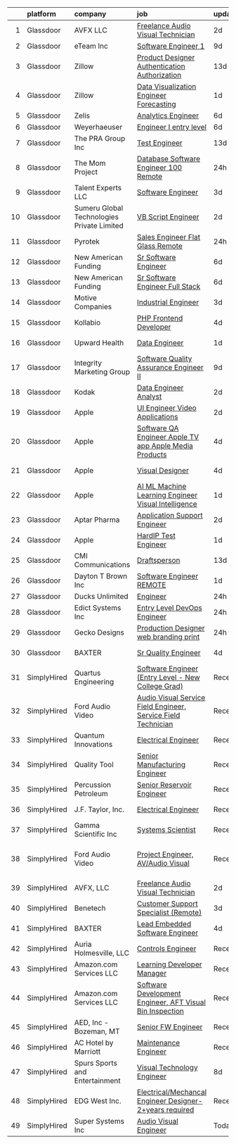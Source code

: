 

|    | platform    | company                                    | job                                                                                                                                                                                                                                                                                                                                                                                                                                                                                                                                                                                                                                                                                                                                                                                                                                                                                                                                                                                                                                                                                                                                                                                                                                                                                                                                                                                                             | update_time   | location                      |
|---:|:------------|:-------------------------------------------|:----------------------------------------------------------------------------------------------------------------------------------------------------------------------------------------------------------------------------------------------------------------------------------------------------------------------------------------------------------------------------------------------------------------------------------------------------------------------------------------------------------------------------------------------------------------------------------------------------------------------------------------------------------------------------------------------------------------------------------------------------------------------------------------------------------------------------------------------------------------------------------------------------------------------------------------------------------------------------------------------------------------------------------------------------------------------------------------------------------------------------------------------------------------------------------------------------------------------------------------------------------------------------------------------------------------------------------------------------------------------------------------------------------------|:--------------|:------------------------------|
|  1 | Glassdoor   | AVFX  LLC                                  | [Freelance Audio Visual Technician](https://www.glassdoor.com/partner/jobListing.htm?pos=106&ao=1110586&s=58&guid=000001826ccc778081834aae31873724&src=GD_JOB_AD&t=SR&vt=w&ea=1&cs=1_b38b149e&cb=1659682715993&jobListingId=1008047627222&cpc=FF950A86FEA5DF54&jrtk=3-0-1g9mcottdkclk801-1g9mcottti6hp800-0770ed9cdbe88fa7--6NYlbfkN0Cp_WSJKd_Pz82imZmURPbhd3kYBsiZi4lpMLOH6vOlLAKJpnSowWtvf8Cqn9y6Tqh0Kg0rro34ONXiHiz09DLKkpZa5-q_xeXwRyOpDiiJZoORcA-sJpljAm4ga_qtLXvvq86ziQPUg9gq_QXzgXJd53o6HV4xeKTiBdqX10szG3Y-HyXNCAmazcz8B33U0DWx_hwijQUQUcj2FY7JE2ZWcZ0bX4MJ-EGEXCQMERv9iRP-uvDAze1sr4vByslWp0K53kaqHSE4sTLRB44Inya684Fk5eqjDS0n8fChQxbmuTbWfY-k4wg2CyPUvKllot3O1YL8LK_fVgucUtcmud4pFO6zxQszOJycnBa4-REFlunbgF-SSby-38QJhctUOK3Vuc6AsOG1qFrmLaCqDI-hGqy6xOp4EOYveqs-ODTHeYoTJNLinjehQrLcMBaTCJ9BAXxzcpIrYOClTa9DK0yONWHMmZbs6qJq30f9JLB3R_CP2w9tqVcFId6E4iz9cfHiUuwXd9tFw74-bAUT1DQw)                                                                                                                                                                                                                                                                                                                                                                                                                                                                                                                    | 2d            | Remote                        |
|  2 | Glassdoor   | eTeam Inc                                  | [Software Engineer 1](https://www.glassdoor.com/partner/jobListing.htm?pos=125&ao=1110586&s=58&guid=000001826ccc778081834aae31873724&src=GD_JOB_AD&t=SR&vt=w&ea=1&cs=1_fb0cda83&cb=1659682715997&jobListingId=1008031237786&cpc=AC285F3A3ECA6BB0&jrtk=3-0-1g9mcottdkclk801-1g9mcottti6hp800-8df2596233d6beca--6NYlbfkN0BrebvuryEatuNHUHZCAQUz0OnV0ltSPb-mADEOcHGVot9rTrxxekT_0oFh76gfC5l4sulY_Ak1YUyXHSVnAwlLGL5Z9caKpFmweudm2aPq2pZo382RGC5v2xkZV4BoMFwUwgnFrZwdzA8-gBHEzDoVOfYme13_jLsa9zdripC3gyHftRIEqbAUTBFN0GfQbk4TKxewO7DOh9xqNqqcsj-Ewu1iyw6-vGTi3fvHgkoW-FmKjc6RCdYKK7_JhI8RxXnwdxminxAFbj-_Q_5QGQdBX3YQjRBC_piMkFy_hJ4rqSZKO6MJlJd_wAHnJZDAH53YGSRFDGOAy-4GghZZ08VQmTvjunTLQ5jz5HlwScH8jIhsNpyD3EQeSAxKBVEYB04haudNNUzFSPAyS8eRoko0EGRr3R5TgBgiUgAGeuJrpCvZzsNdFJUxBq722wCRr4SlTfdL_LzM6lw9W3ADwRhtdHdhTCzhiBQyguk9xN1vmgqp3w8cJBe91veL_CynXgc%3D)                                                                                                                                                                                                                                                                                                                                                                                                                                                                                                                                                    | 9d            | Remote                        |
|  3 | Glassdoor   | Zillow                                     | [Product Designer  Authentication   Authorization](https://www.glassdoor.com/partner/jobListing.htm?pos=127&ao=1110586&s=58&guid=000001826ccc778081834aae31873724&src=GD_JOB_AD&t=SR&vt=w&cs=1_a1b9afe8&cb=1659682715997&jobListingId=1008023664624&cpc=8795CF9063CD573D&jrtk=3-0-1g9mcottdkclk801-1g9mcottti6hp800-33c1d3af201724f3--6NYlbfkN0ANMurRYyPEXg08u6OamUd1Mvhk-zhFSGYIZgoJR86UvYL2v6MoUqae-sD5DnU21vodKaM9KoTV1c8LPLLOSfkmXA25b2gwpB9Bb0DAT1JGVhjGTQhdIkWIgwcDQdSB_w8VdaFvzjUqzuqErSoV0_Es1jqDKvJEbUkHjNwgtPI1MqEg8GZkVIMXiRDapUYhBd7SN3i-pJwju1KbXdznAvuBUZXPvQXxWTstyLuTWcISLhZx2Ch9LiYStq_8LwVd0oImMw2pvgptvFmyH8_LGKMeCjm4g3p0ZFaKAn43AptAsZWBmUgZH-UvNOw1SWM7d62wRBQIJx3CFCO_68pfndjnKmoxExfMp7YYKmB-4JMX_8H_8YFSZsL881lkGPGfvy8wLCAFqOleeyoOfb8iZqfpufIP1ph7m75Q72R3lGpdnhF99HwuOX8C0HeUIwLllmIKlyqPaIzuNU8EOnr_meCvdl2O7_vm4gPeoCBVXUoXx2Kb_S8klt6Tx5wWglbs0BkHT0tT1o6fkEs7DLGww5viaC7rsdMgM8hJhwkBunwNXj7q9v2DZ8nPah3lDICvhELXa0JkZRnJEHsxcLZrmm8PscT5GkqylvyZHrJgo6UAAYUMCtzwwCyurEo4n83YDhrKobkqn54MDkAsUzTwdGeieogih5xBblBlygJopzZdu9ZqSx8KROcKVlEKYY0PddlPQntiXE272d_IyDLzFWrT2-5GUflnI4OkkeyBqMmRsHsntuXUKOT2936NQm3sA4ViwDUpz6W1pqTAbsUbHAb1VrOzsJhAw473E2GR1fnIVI8_2buOvylNugvlEGUY2EPr_L4mNDWNljoiNMunNxhODtIfDaWMAH4lCwM46y4LSsDGDoLdXyLNtgGLA3m6ork%3D)                                                                                                                            | 13d           | Remote                        |
|  4 | Glassdoor   | Zillow                                     | [Data Visualization Engineer  Forecasting](https://www.glassdoor.com/partner/jobListing.htm?pos=105&ao=1110586&s=58&guid=000001826ccc778081834aae31873724&src=GD_JOB_AD&t=SR&vt=w&cs=1_0c6e240f&cb=1659682715993&jobListingId=1008050640486&cpc=217C45A42544DB93&jrtk=3-0-1g9mcottdkclk801-1g9mcottti6hp800-c394507ce7c7127e--6NYlbfkN0ANMurRYyPEXg08u6OamUd1Mvhk-zhFSGYIZgoJR86UvQ_x0FKK8TrZZD49G3rLjS88mGDcf8NVeQae6Cm1_C57pajGjYV7OMYwwPy58o1CFexdjNtSjMaKvXXUzOCz_KDlT-otBDSQOiyercnqblfl2HbZHaQouy-SZuVQ2Rd8sWvQfEgvZDwaCOzK17UF1qjPZWVOkBP-HHaBlArUMW1Pb6UVVc25iaUSo24lu0hEVcmyVYd4laBwLk5QrHE6h-VBYrdq1m9xvMOHARjhtu2cpY4JN3xJS573O7FP6d7sbLltjiA8B8ZK537Ip_q7uFOfOD0m4h3kxoux9Fy5o-ZEtm9wRO9Rrku3Hh8ZjJY9vyDdDjLCNW3H2ngu4Peyfh4jtkgoJrSkN5P-fooOBEPAoazqwORe0CMWRlaqwn9RvrrB3ty4L2UeKeOfYQ9ZBbh_b-ugx5nYkOc6pOC8Xi0q0L86SQYnSzzQ4ZkiBELyrOd3zYH7oa9-zYOOx9fU13WiyHx5UF5t8Yu_l633H2i7ZY8DSsdc0LaR6-gBILe5rjXTLWazypQqz8DZBB7laiPh_C3gnTGAVERnyeMziW6tvfe1m41FEHg58-8CdK5v3Z-jl826X0hShR8f4CQTnyYfjkqrjfGpCvIXSxyqgfAUiANIoxIt_LbTHVrW_JmTXeEDcuY0L8YzCPCEr_Elc8hcxVTEklPAiFDJLjLnpsFznuX2Oh4XamZWz6uSWN7M-Y1upHoTZHkDlA2T0YC1r94CgCsuF8DQgSwLNIF1GzW9p9JMy7oqGHzYoTjRRsCHzFcEJeWNySDi7ey1xuuLsHFygc3U2-N5cbbqVW0kDrBT8Gj_8kMt48HSjaEK8Y5uhQX2caoxtQ3B6O3Enne71Id3zyjM3bGYNOTLxQDtJmbqmydDO319sKA%3D)                                                                                                    | 1d            | Seattle, WA                   |
|  5 | Glassdoor   | Zelis                                      | [Analytics Engineer](https://www.glassdoor.com/partner/jobListing.htm?pos=104&ao=1110586&s=58&guid=000001826ccc778081834aae31873724&src=GD_JOB_AD&t=SR&vt=w&ea=1&cs=1_e2860a4e&cb=1659682715993&jobListingId=1008038358228&cpc=8507CEB59E1C6AFB&jrtk=3-0-1g9mcottdkclk801-1g9mcottti6hp800-8e0a5fe28868b4ee--6NYlbfkN0CMjQd6K-mJQmnXP0NIaacqgU_ZnGMdJ3ZujbgiYs9cqSu2zDF0ee8fmFhqxjq2iY3vnVzd-YujZ8c3exx1kslEDBRNTb87484hJS1V_k1L4Qsat2ED67IGfFJOpVdJGeDcYafe5Q58Vzi8qrp-tMsYumWUryjguX_K-2b96-AgndSYwmvRjSgFASIZgp2AH0SiOwfAUijy1Gw60XFlrTqTgEpdx61N-dVyYORXLhuH-xPFWwb6dZQvSMFRlkdBf4lNOy2b4o55-GxKmVxu7PF8I-AjcjRqW3ONxhdkYBdV6IRUp_Vhc8ICosmboMHjiO9UR0iZBvEMOx6RhDBTPcMbyyFKcyVfzrO8i_AkCCLjjCa8Lf9wX0V0CS_344zNEwmgNAT85qKumGrP0AUVfUYw8lkI5ECwISYzgpBgYqWQzDzpRFtQ0YroGRURw6LFmvPjcw2Q6jVBR4_47Y-7mR0_6RXbDLyVwZvdNiMs5I3ywM7hvS3jSNc9neAyInD-6oc%3D)                                                                                                                                                                                                                                                                                                                                                                                                                                                                                                                                                     | 6d            | Remote                        |
|  6 | Glassdoor   | Weyerhaeuser                               | [Engineer I  entry level](https://www.glassdoor.com/partner/jobListing.htm?pos=108&ao=1110586&s=58&guid=000001826ccc778081834aae31873724&src=GD_JOB_AD&t=SR&vt=w&cs=1_1a6a69ed&cb=1659682715993&jobListingId=1008038356340&cpc=F2E91DB1AE7076E1&jrtk=3-0-1g9mcottdkclk801-1g9mcottti6hp800-b1f824f4172622c5--6NYlbfkN0C_2mlMQ7nWIya_Xy3pEikCToxh9h5VqQh2F6147XJSPS9-xOWwpapyjYJ3rOE4-Iz4eeeEgjS-960BoCyBRORi4Nl_g6hQC-7JswXNjmSnh9YJ_FNbFbIqlDPw0llaNvii93Kvo41Xr6aJURzR2r0kXTdNIZZ0Q3gxGUT5gkzLNE6mrYwPdnrTyj3z3SN1vsbIONk4gse5182aBjg_zikfBkupXpey2MXRUL4PtswOQ-Fhpq8-jmC85R6UmAITtbda_Y0V7dSuX2vVgq4-3KQPOQsovVc51oaSv9UzSRDCQEeLOCQnWQ6ao0c0hr7tBxPC78SNExg5yrP3hmv2RC1hiJNVPMyMKtwiFrHm5xAHdLzDa9osJ9Huyh41sgnFtLw1vBNPEHUMNWoDWInhjKyVe0m8nltLn3-wIQpTLxliUK1AJuZpX1p4WuvL_godb_xjjbzpambkjJE_7CZYoBccEy8p5iMwb77slkmI-aBPGGrwhW0WVVI9p0t_Wz2lajw%3D)                                                                                                                                                                                                                                                                                                                                                                                                                                                                                                                                                     | 6d            | Dierks, AR                    |
|  7 | Glassdoor   | The PRA Group  Inc                         | [Test Engineer](https://www.glassdoor.com/partner/jobListing.htm?pos=115&ao=1110586&s=58&guid=000001826ccc778081834aae31873724&src=GD_JOB_AD&t=SR&vt=w&ea=1&cs=1_cebaddf3&cb=1659682715996&jobListingId=1008022859677&cpc=F583A5AE0DDDFE3A&jrtk=3-0-1g9mcottdkclk801-1g9mcottti6hp800-46ae3c8b6d1ae2e0--6NYlbfkN0BK9GXDcakwdiqmeo8o-2GvkYnmPkq7xevAHdeF_847qtWIb67PS4cSzH_J6LScbJMB0KBSTGCjUlIebAfcGxY535BFzSDysmEdF4T_j85WT_mmHgFxqtvA1M8HrHSo-fwBu6bDmahqEbfQrbhzmxNwSkDul5CeQNbzF2sfmIjSYzAEznIZURHuSeYUQ8wY0qX7emt1RO6PpuTDfUIBngc3xfNplNHXEVGEDhAP736UbIL5uTRNgQjf5W-blIyzDvmYjH9Ij4fVbluUUoBKCVRqaiCIdetyQoGaQ_HFn0w61r47H304_d_a3nk7bVDL1oOm8srp9M1_d79Lij6zdG2l5yFkqXBqdLhKjClxLiYAN37YbYDOmA1Nl-9z5n-VeMEzJ5RulsqH6X9n8bOT-lsi0J-ZiweSuTrgLC0_wOGIMcmE4H4XnUWHzTm_TyFbesBcFl9E7PiUTwviWhCoOo6fb3orhgGSrTq_kIyLxFYXGM_fFaYDZbhb)                                                                                                                                                                                                                                                                                                                                                                                                                                                                                                                                                                        | 13d           | Bohemia, NY                   |
|  8 | Glassdoor   | The Mom Project                            | [Database Software Engineer  100  Remote ](https://www.glassdoor.com/partner/jobListing.htm?pos=119&ao=1110586&s=58&guid=000001826ccc778081834aae31873724&src=GD_JOB_AD&t=SR&vt=w&cs=1_288fb24e&cb=1659682715996&jobListingId=1008054367181&cpc=C3517E2410EFB392&jrtk=3-0-1g9mcottdkclk801-1g9mcottti6hp800-70c07d495ebaf1f9--6NYlbfkN0BDp_epf89aHDQhKpPegNJQ_ldQpEFZQsM9OcONMGxWx6pU56EKHF58QjVdAUvn2gU5GWFgB9KEBSUO2-fmoi_v_ifrYXSFGJRIFzijX-xKrfzFydxIVe8OL-9U8DWgKd_u_WViLUUK1ox_PfaX6L5bX1rBPei0-iUpimMZB_C_qNLCXST0fvfhV1islAPTAYc3L8gzB8gJngFr8DMXa31NwL14S2X4583z46wfp1rfI4aMm1VwH-V0CXzHfBz1nbjngZeH8LxfxVhScyKRjn2QW-iNeOaoAw6x1f4RMG1ObNqXumz-Sgz4J61WXxibc5ZzWaBbJyYmjM2Ip3DNQ1Or9VKofep7g4K_XDjyqvnudD-6VOaprNa55Sn-4YN79e2z7bIMFYXCyspA3s6WELGUGPTeTewR0HcjDZH2W6y6StoSV2rJZPcVdPg0witWv0bi45v0j1oi1qUcIVk446eKZbPyCz7T3rRSlS9KErRUFWB6Zyu_MIE2S4ujn2EXCHaXGx2S4h01oSL-3Z3yBWs4MAjcN-a8ePZcq4_NburGqHoyX9OuC_O5auUhopo7jhI%3D)                                                                                                                                                                                                                                                                                                                                                                                                                                                                    | 24h           | Remote                        |
|  9 | Glassdoor   | Talent Experts LLC                         | [Software Engineer](https://www.glassdoor.com/partner/jobListing.htm?pos=102&ao=1110586&s=58&guid=000001826ccc778081834aae31873724&src=GD_JOB_AD&t=SR&vt=w&ea=1&cs=1_730d3d27&cb=1659682715992&jobListingId=1008044641968&cpc=E04A47B67C9CB5BA&jrtk=3-0-1g9mcottdkclk801-1g9mcottti6hp800-7922634de295a326--6NYlbfkN0APToHrk7ILONyRglvlT3LJMO76dZGJsKlG8WQjsY8Cq_fIoXfAQDEwcU5uqe8AyUzhwyPLaCFilzybX9ZjyLxKSg12tu5Z2hkv4OySm3cLWPDpAtJU7aPjFD1X2jwdru7QsP9XtF8VEMzVt3eTzMBXut7OQKwy1QH_YfadpVvs-Rfi65JlcWD_ExGCYURqN4OgdLHktWB-ixRNO89rHhCdayakD3qy-0p9kqZj4LdZ547UFfEON9UEZk7tc93P2hCCI8A6B3HtuymxXi1LW74YQL-UCYHxQgdcwg5neJDBKl0bqhbVS-U_66bEoUeqt-JoO9KHK3KHjUGv-V_LP1bO8LwEpIgdtsrot-2RpnCnV3ZCcf3TA5xyYrwCjSh70sE5jAAp4_08cL3QkqvU_A8ciZn1aybu9W3_CZOvQPQj4KDnSZStpz6Lph6uxQ2IJYCgmzpbLcHoASWqoMhw6sRcEz078PmQzPz2vuV3LcgiXAWWh0qQTorugM3s4LHF3BHvf_XNx610ukuKNvVxMyOL)                                                                                                                                                                                                                                                                                                                                                                                                                                                                                                                                    | 3d            | San Diego, CA                 |
| 10 | Glassdoor   | Sumeru Global Technologies Private Limited | [VB Script Engineer](https://www.glassdoor.com/partner/jobListing.htm?pos=129&ao=1110586&s=58&guid=000001826ccc778081834aae31873724&src=GD_JOB_AD&t=SR&vt=w&ea=1&cs=1_3753a9f5&cb=1659682715997&jobListingId=1008047298108&cpc=AC285F3A3ECA6BB0&jrtk=3-0-1g9mcottdkclk801-1g9mcottti6hp800-b610e89fa2d75ffd--6NYlbfkN0AmhdkPW55Z5-HNKVFLI99M9GrkOAJIP80F6tGsy2tnFhyJbPfEMNceW-zJpZGbw9rdBb7bUlrqdCV2f_QaV-2u3zAVjcdU2ZxzpMEPMw6w7eF6KXnNytDwLacWie7LZCMkAzT4pWyQkMxUbSbnOkcVva3lLi_9U2uCdUudReXqrqHTbB5AyLH1m9nnzcTOZ8S_EhfTfZrhVWGmelU6DXG6YL3FMN1k-hPMuapAUmjpwbL95zrdvYCgsYVPFQaqXKU9irfv5-3SmeQhEV8Vjlph7TXMVH--8Hr74H6hUxKcaWotrU7kbsyJzg3N-k1L8WCB2YSgGJylLr0Tfz3Ff8FT1-yoo_1EOmOtLESsfOi3FJw_Hfx_vTHUp94ELDm6L_FffbxtcS8TfEh9wsWQqLbaLjkIEW-cOOl4sReRTf6fBWozfG3VZ_suE2Pk7iMBeOSGRkD9rI1K_c3EUjJdPR3087YjZ6gEt72ul6aC59orzx0kNV6rFL7Lna-Nuf61Mf8%3D)                                                                                                                                                                                                                                                                                                                                                                                                                                                                                                                                                     | 2d            | Remote                        |
| 11 | Glassdoor   | Pyrotek                                    | [Sales Engineer  Flat Glass   Remote](https://www.glassdoor.com/partner/jobListing.htm?pos=101&ao=1110586&s=58&guid=000001826ccc778081834aae31873724&src=GD_JOB_AD&t=SR&vt=w&cs=1_c87d4f6e&cb=1659682715992&jobListingId=1008054603790&cpc=A4DD1A46C7FB4DCE&jrtk=3-0-1g9mcottdkclk801-1g9mcottti6hp800-7e9727e5ca292c27--6NYlbfkN0AHmJVpirQbdkdXrR3CIsgDndTdifTw2OCYox5pWedKQfs8KidKDaLHEm4CQ5n6TwqmJ_uNrBQGukDMwrIx_mL9n6hH19olkzM1A1ezqy3fxkqHYKGnxerExY0QqbCZFs63bs0f7ksL4HZglBSfTf27jG2JUHvG9OZbrNW-q3dY9t9_PRDE0MWIo8bdeolpZZsZm4HiWWgzfKX8CfAXp1nGEq3gPK5K9QO_P7LcLdcQ7mK1id4aSuc3mIOO0YRE-H9_4571JXYeyRcAQaw2D5jEsV4UBHrAheV2R2iy1daIPIzg7aq06hwRd9stZktP5zjrP8AsfnUq6ZwM8xzstIyQFuCPmlL91w-5mBGcpNI-6jpe6-zZ8f3JxOdUyjGDUPpFXcBQrR_j158oqs65sMJwE1Q0PS8ZbLeo3fuXeaMW73sUrWtubiFPb7WJraO61A8rtgX3fy8h6sz_gj1zwfsl5_DLCVsb8jUWGJbXQULLw-kmj6PaC5rSvIcgmModPhmcLs5Rg2dtlSvNZY_U396e4UPl4kJ_GWv8eeQKeD-Dgg%3D%3D)                                                                                                                                                                                                                                                                                                                                                                                                                                                                                           | 24h           | Carlisle, PA                  |
| 12 | Glassdoor   | New American Funding                       | [Sr  Software Engineer](https://www.glassdoor.com/partner/jobListing.htm?pos=118&ao=1110586&s=58&guid=000001826ccc778081834aae31873724&src=GD_JOB_AD&t=SR&vt=w&ea=1&cs=1_68a67ada&cb=1659682715996&jobListingId=1008037779547&cpc=1160948BCBA38B5B&jrtk=3-0-1g9mcottdkclk801-1g9mcottti6hp800-3994aa5ae1dbdfa7--6NYlbfkN0C2BFb7Ub2YUp4strrym9V3pWtjyRKtgHKt_kMzkewmGGJEved23y_kY-GSZp2akmO4E5RMlujZcgEA6O4OJuZQd4rkeH0HRvGnEfRldJ9Llg-Csy2Gn64uy8XI1hHKptABr0z5QefsQetSLgXxjHUM1RPPMp6DS2YSYeLxzxwM9WI3TJknkoMyoAFHplak1Fi94V4uZaSOjFoXziwxDyH7li1lmzHevhIrGoQQhM_VBGp7nMzjuRDZpw3bzNmIRrirUwcGMUtMXSUUThpLGeD-OXTzS71s76hogBlEZiMuuaKtEjAVVAYAK56Z_JNgpJQ6qu1VdL5zX3n05q12K0dPR56K4bYg7ReIAJZPe41OWebDzRsqBnHfXZA2ZVr-EdSSik6OMG1H8OKeJY8CfZvWp29ePoCen2tHM9lMm4XJUhvI_5dSRqOv-TfwfX7j56DJVoBPVtG6VhARFsnFX19sX_X91HZtW6KnxJpznJFYJKwdiOjoYqvugvxK9EiezcE%3D)                                                                                                                                                                                                                                                                                                                                                                                                                                                                                                                                                  | 6d            | Remote                        |
| 13 | Glassdoor   | New American Funding                       | [Sr  Software Engineer  Full Stack ](https://www.glassdoor.com/partner/jobListing.htm?pos=123&ao=1110586&s=58&guid=000001826ccc778081834aae31873724&src=GD_JOB_AD&t=SR&vt=w&ea=1&cs=1_e6b11395&cb=1659682715997&jobListingId=1008037745424&cpc=32EE424DE2B657EB&jrtk=3-0-1g9mcottdkclk801-1g9mcottti6hp800-5ed3e214da4d53d2--6NYlbfkN0C2BFb7Ub2YUp4strrym9V3pWtjyRKtgHKt_kMzkewmGGJEved23y_kY-GSZp2akmNegzxSaS19fOgD2DkCajUxAyIHNwlnqhh5KDCI0jLbCaR0vi9cIIruz-NasfFp32mN2TM6nS4eqzKEfG9a17uYsEkR0C3AujDbt6AjU0uK8We68tbRxLD5Qn7E0b3q5j9UN49SThxsNTLo-mCRjv9MY9SFa9g3rQ5l6ceYPvERjP8lMtCVAC3TUtUcBdN7qdRtf_Iq5SCflBK0QMHTfP5kQ7YX682ArMxtSH1ACulWUSq-i1nyvnqggFxEuFJpFZg8Y04rTaCC_uSMKczUrLNfYuGdVPSmEkz_n4yzG6SwxSROZFc5zkI1RxJwICRS7ZlqdIs7jbvPMT1g2fg8UUrzmtWmUrOdO36ETxbuymxv_cG4LMeeKVJazvvzEPF1pjjnyazYIYeFzXR1KXxjj8QaVbRih5hDtuQu8Khsv56EwJFZeCypVfcK7yZD15IBf86t0akCFkiyVQ%3D%3D)                                                                                                                                                                                                                                                                                                                                                                                                                                                                                                                       | 6d            | Remote                        |
| 14 | Glassdoor   | Motive Companies                           | [Industrial Engineer](https://www.glassdoor.com/partner/jobListing.htm?pos=116&ao=1110586&s=58&guid=000001826ccc778081834aae31873724&src=GD_JOB_AD&t=SR&vt=w&ea=1&cs=1_0689b762&cb=1659682715996&jobListingId=1008044350325&cpc=D69957E0862862E0&jrtk=3-0-1g9mcottdkclk801-1g9mcottti6hp800-d8dcc4e84c407c3a--6NYlbfkN0Arae83wIe_NvHUM_lH12ng2DVBXUGu43X8DQ0yIsAk_4QPE-Y-IBDXyZVo7MT05Fz7f2oUYLVYMW8XuxnadUp0KX6_AvnCVgmKeTWZ4ttyjRT2WkybjVO0_HtMW6dZdjvO0nEGzIU5c4SsE738gIkxz_amzA7UQaWZrxCQasmJM3JdohLVT1flb1pQ1l1HQ2aGfS7-e7iD12y1Dg6XALIOCHEVOjU_bPNXRMMP9fWHidLdEniKuWkqWV1pIA3hur2-zLWLUTB0XhOuaG2p3idq5-dbu_AB0aU6XKjMRsiaOsmDZVn__A4o4FCl88QUD6bz7zVZWU_qzBgeSUQ5_C1vzWgYrlb2pS9am5-W_60zVpDp0906EHvkkZ5IybDsj9rpOxIvXV-YSfBJfmtV3-ZBFiXMpHRCYR7YCczXjjoRyZZeY6JN9Dz0ITmvHTk02Bsvb7ggEbzcCY8k-nT192tf3utnLq-sdoWi881Djr9Rflk7BK0HDVkePsTjCL3eMHz6zxCWGbhYuaXsSKP-yrDqkJenbfEOfxwgfX957b_flJV3gPwzah4bUkZCzHgR8jNAmnsptyJJL8WcWtESa6Gz3uSXOguPrDLz0L_GHW61Va7dxY-KAeHgpMeY3pKTIaJ5y6j6T82Gextc5tcAuWc4I6w2alEw5QTxRDLaBNWxM-gc-UGeZMa3g6WZDVGZkDDw2yQtsEtYg_Echxuib_2Zx4Fy1vXuRGPXyCTsatVyfkl6gKoV_RW2ttvFVZNZADWmUAA4Dv8-RJI9vBTF48lA7Mog_zfpAryj7l9IZItnTQ%3D%3D)                                                                                                                                                                                                                                      | 3d            | Canoga Park, CA               |
| 15 | Glassdoor   | Kollabio                                   | [PHP Frontend Developer](https://www.glassdoor.com/partner/jobListing.htm?pos=122&ao=1110586&s=58&guid=000001826ccc778081834aae31873724&src=GD_JOB_AD&t=SR&vt=w&ea=1&cs=1_a007ed18&cb=1659682715997&jobListingId=1008041038018&cpc=FA84DF7EA1EC2398&jrtk=3-0-1g9mcottdkclk801-1g9mcottti6hp800-a781f0f3988a7eb6--6NYlbfkN0BK7QqpgF8Lwvm69yN6y042TqXJrV3gHaTYz7YJ2xmPiwJaRvnJL2p9woJImlFGjMplkzEuqGYU_lgezkcTMIwwWJJgvh0rLK3a1dAUMn4Ym3nLJIOYEmiu9Cx2q2yVfljoJkR4bpl82TzdcvfbQQ_q2uDbhOqeiIFAyE3H-98gDMgVKbW7Ql1PSugjhsCiW3oRqd_DT9VTXnoKdfcuM96elKcklms1lme1724yeNOBkjrJQeOP-sMYEFry3UkBXLoLAjrE1A0Nrh9xG7BSF37SW858ou34E4E_5iz6rjOVR12fA0XUXLIxRJKUT8eWx-B7hZeRxWCv6voaqKXhuwnYQFKkSDmLAdasAIeLw8p8Gi0zQ_YbVhY4gTAqaoGDnveWbdNR44LbRvYKTkZEGvXCYpLJpodiXBcwYvYFdkaOqAgq4E2v0cqbf2OlAb7EKCnPgJc4-vkYrdSHcfAAi-E6)                                                                                                                                                                                                                                                                                                                                                                                                                                                                                                                                                                                               | 4d            | Remote                        |
| 16 | Glassdoor   | Upward Health                              | [Data Engineer](https://www.glassdoor.com/partner/jobListing.htm?pos=110&ao=1110586&s=58&guid=000001826ccc778081834aae31873724&src=GD_JOB_AD&t=SR&vt=w&ea=1&cs=1_cf2aa45a&cb=1659682715995&jobListingId=1008050594360&cpc=235F38378B0CF412&jrtk=3-0-1g9mcottdkclk801-1g9mcottti6hp800-9008622103ceb4a6--6NYlbfkN0D1sgB2vkk73HcG31iWI33pV6kw_5ZaxNkpPvB9FmXAfE4GxWj1DqZ0Ybq0eLPzk2YMwESvlDiKB2v8-8IQoa6UivsLih00u8y9COP4u95PlNlD0qSOw_enyvRFXOLfhgnvIy4KUwxX4Dih0kh3kPXgilkc_HOoVQ-GK7LqI49w8l5WsAU6L3A2dHqBwxNMVNZPUIVK-Bqi82S9x3gieP7gNe5DRgH7_6nPQseuIBOXe0kWGTBLOBYg56Vzck9TOZwJC_XD27nrbskbrtwj9Rnp32G796BGl7lbZduzE5NIy_gO-7JQDBjlU0u34Ve4HgVZJkRAi0hPq2wgdyjKGkMW_CTeeWBsGnsRIhGEO215EMFzJaZAq5kZLVl-qNLDzE1slC-tBX94aOXIN1QgizL5ylTZ-s9VqwjotKpHRXtdgGL0rHrpPFkFz0hkfHDcB4Xql2SrAqMUUT4dOQj8NvPk7KpkA0lDe8RpV37Zg6FhqranMmNOFTDBxlSXpCugbolz06kHuQT3Jw%3D%3D)                                                                                                                                                                                                                                                                                                                                                                                                                                                                                                                                            | 1d            | Hauppauge, NY                 |
| 17 | Glassdoor   | Integrity Marketing Group                  | [Software Quality Assurance Engineer II](https://www.glassdoor.com/partner/jobListing.htm?pos=117&ao=1110586&s=58&guid=000001826ccc778081834aae31873724&src=GD_JOB_AD&t=SR&vt=w&ea=1&cs=1_9e003b7d&cb=1659682715996&jobListingId=1008029746331&cpc=DE56C24FF6DEC286&jrtk=3-0-1g9mcottdkclk801-1g9mcottti6hp800-7d0c4f96de2ec704--6NYlbfkN0AE4gbs21kxgFQhdrCiejPYbOT0pMJ9bQcPy_VnXi7Xc2J8SbNzzOCAGeUeZCTzfPGYAnQ1juYTVhOOBV297zsmQW3yyIJXxx1gZFtRPTc8BMSDpVGCYQT5CyjdW7WJ2lgJUgkXWY0BS2ulwc_cah0DLf4pMJsC8qFn9GGHI5k9-kLdrdOthvqAQJLP_1Omtlueml1thvNO513ax-aVKKolzEWa3pHKFg6yNplHKx0Z8C4D_3guciifxTSmsjIxEIE1-f7LsHhEK7S7oiamQUSeYiNsz4hB9OX5GK0GP6NqIbSg4nv3Ppnlm8QlUmEGRJGdDnxZhPZt2audo-M4buVns4gujkLzTU166BsQH9SOfbOuK5OQgjm4193DSTrQoDznIeasElfWi2vyGJQaX4NWIQI9ZqzuaHx6XJwteSuibwzxaC1XWoXO6S6X6Y8u0vXbouNvq0lqqjZsnf99nbBrngER_CCknLYV4ZY3h1f6Uw%3D%3D)                                                                                                                                                                                                                                                                                                                                                                                                                                                                                                                                                   | 9d            | Clearwater, FL                |
| 18 | Glassdoor   | Kodak                                      | [Data Engineer Analyst](https://www.glassdoor.com/partner/jobListing.htm?pos=113&ao=1110586&s=58&guid=000001826ccc778081834aae31873724&src=GD_JOB_AD&t=SR&vt=w&ea=1&cs=1_82b77141&cb=1659682715995&jobListingId=1008047745659&cpc=0A88B0016E52E137&jrtk=3-0-1g9mcottdkclk801-1g9mcottti6hp800-9de098bcda16a657--6NYlbfkN0DrsfItqWdYPH9HPeJRPsV85vfInk56DfzcaYqHqFIL2yBJAWlDWcxnUNgpe8tAx5S6ZLa4ixoX-FgV1oe-Nhrtu9WQUTiGaD-5G6I4sTWbg12xJDNykZSPimbjtD_3WTHBEB_CZ48eOP5N_8HAgf9oNSIgIZW3Si_qw9WH78_gFQmU2lsMc_c7gnWjoFOT1flkmDtUhkgSg68wqUaLt5sKItbZm-7rKPwNCYU5dQbOJPO4ESJtd0qNPpvSoVjF00FRuehvezrVnNmibA8WUsGuzvP3wOrPofvoHm0_NGKDHKasscNoMGqK5h-mRU9VN6p6cSvW2_7-Rb7Q4vd89zNQTDCpp_vr2spWVKOKPhCCaTiEj0nM8FfKlrUOsadZnLHTNhGcyeF7YMesGZMrRQCSU1PWIaVTHaQ1rRNVo5H73L1nvVOP1SZFyPP9S-f9MV1p6XV2m3M1_6uXENsuFpa92kbt81qGowQCKktAvm2hSZjSmFILTDJXbRB4yjnfQeeOY5j2mHH-ig%3D%3D)                                                                                                                                                                                                                                                                                                                                                                                                                                                                                                                                    | 2d            | Rochester, NY                 |
| 19 | Glassdoor   | Apple                                      | [UI Engineer  Video Applications](https://www.glassdoor.com/partner/jobListing.htm?pos=130&ao=1110586&s=58&guid=000001826ccc778081834aae31873724&src=GD_JOB_AD&t=SR&vt=w&cs=1_3e1b9b4b&cb=1659682715997&jobListingId=1008049134569&cpc=AC285F3A3ECA6BB0&jrtk=3-0-1g9mcottdkclk801-1g9mcottti6hp800-9e4cec9d307c5719--6NYlbfkN0BvKrLyj5gPmtZO9T8euul8TCxuuKNOtzRJOomxnwSEodTz2Bc-sPZlt2Zgji_QUXGCs1nJgiqYxksdYg5lZcWpKzjcx4fUx9GWgkhypEqii-4qd4EklIwCZltLOziICUgrO9M36OLF9rLsMe7hoDDO2Ox3jSAVB-D9eiMtuRu8XQDPcJ3B2YV_6q4usrT3IoKJ-_5dnvEv5ClGge7jgzfc7tAVIeoup5JTa-PzIB_obvKok-7Bn_j1pyVTBeFKhuTXXbTgsAPskWfIGfbkS3fiKbGVLtp3piJOISxrZ8prVosDhv5n78SRMtlu40fAfhKgiB5ZxyQSr49g84DfTY_Z1d2dvPQ-WhyliooRE-Cp0Hv1JTmDrWayKfSNWrmVkvY8EB1obZ_y_MwFqfnMli7nYwetod9nS1h99uoaee3EN7drDEY2LEyTsR6q4iL9kRnXpsFFhR7V4KnAe7aQ20tq9oaHBqPwlSEX8wNhl2qrmoTB0GxHE5rKkexvkUmf3RvrWNn71t-gGXl5sxcMZ6DkezWm89lWm8jzazys20MxqLAoSEm2VmCXupBrQ0ZgRv4mXodUzKw7aVaH-vvfsHEyi6818RaFEAMsy7I2aGUQQl-zS8z1WBdoKZtDEstxVFgsDc5fhD6wHi1cRnsgvLBenhFFmhhJafquyLIkaqkcJKHlSoUbRlTWz_8cWhS1w67mBd_D67zYFD_pyDx_IaLRxhzd5CCyl0f6hBAmmjP52s9k9QUjQP4RrITfiUXzz3ZYu-Bv08jvb8tqXB6Op-NgyELi_wNyLdxYieexT0JkjZQ4Kv04uo-A_DRH-SOD0V7lQGjX-5oqh2HuohbYGcr02R648y27e7vtNEQvZ1QeEvx1V6sjihZVDsKzjgFMOS4maLT5eN6nW44NvfpPzHE8a_gnV2Nph_WFp4r7lvx2qVaB_9U1LrSFCD1WGxfDz_9ZNZSJKAaK-JaEUD_D90cN)                                                           | 2d            | Cupertino, CA                 |
| 20 | Glassdoor   | Apple                                      | [Software QA Engineer   Apple TV app  Apple Media Products](https://www.glassdoor.com/partner/jobListing.htm?pos=121&ao=1110586&s=58&guid=000001826ccc778081834aae31873724&src=GD_JOB_AD&t=SR&vt=w&cs=1_c6d44da1&cb=1659682715996&jobListingId=1008040016835&cpc=32EE424DE2B657EB&jrtk=3-0-1g9mcottdkclk801-1g9mcottti6hp800-f63ad55be221a7df--6NYlbfkN0BvKrLyj5gPmtZO9T8euul8TCxuuKNOtzRJOomxnwSEodTz2Bc-sPZlC5mDe-NOaJh39v5wXbknaPDKQujb89mPrRiWEJiSfLNR-NyGiCfkMGqsxWx2t4ECY-VWT40_Rjc5BqlDXZhDMZxz3zJwfFqt2_zlJc-51KSIqFLAqEfeHRFdxEEwh7yoSOH0egOBOI1S0tOShoQz-U71BC5-Pg-hbIZQuJHzTY3o7imEXkP_9E9xR-Z8w6VyUGRXTgipTor-5Jh48XOIDwb_Tb1fcFHSMfq7Vw2dVC6gNAcSreQPcQWdyxfEgtiF_89kaukc2q5hHdiHP_xW4_yc9W-Okylbu-DvlI0vwN4wfasAYXKJqeZn1RPzm_eLc1b3VSIOMTmnZo501lx07FyWUm30UspvW99odd7zvtSLS8dec4PKBXz1F0hXE2ceCuG6q7-pp2ohWEMyMaft_Nkyaj0WgARiLZSa_2Rqw2ASILOeBAj2no3PTWCovJMgMjkovb97fUuKlS-93Ip47BizFibG22Z2R4LID1oeaYC2Myg1we9Tdx3MMbu3UwHmLaR-33TF7eaLN_oBsYQf82uDISIvVFJXct1JiNK1MffQhc21cFpDz9RWsjwwz7XV1qAJtHF-nyAvrmL26y1yIixquwu4PL2J8lJx82h2r45EGQuDEYWbLm1WrKIAmw7NvtVUIwxGAQOuhL36JBUaRFq7zgeaGEMQLp2RbLxS4xHCBJ7cknbJdzJBlqwjq6aN1Bcbwo32qOVzDi6-jpQgI3Pp6GfOSWQWw4fhHjpt0ptUaD2JM52eVf-MS8n6OwC7yEWdFCxJ8fCWwI_CJWa8ksHrNLy2fu4CIfmdjTvVE7q-hOLRMUZd-Musq73Gutnh4obs_BySJd8CJ_kPb9dhOCgo3raEMkSuA3cAx1q5K5RJcy2hRrVH3Mit9j3gI3NqrsAaFLT-LHMUPQK6TCGB4k5V7RZ1hwlbwouLR-Z5633Fk0GbnrZqTAMk_3nFAFfh) | 4d            | San Diego, CA                 |
| 21 | Glassdoor   | Apple                                      | [Visual Designer](https://www.glassdoor.com/partner/jobListing.htm?pos=114&ao=1110586&s=58&guid=000001826ccc778081834aae31873724&src=GD_JOB_AD&t=SR&vt=w&cs=1_6b473424&cb=1659682715995&jobListingId=1008040016804&cpc=2CAED5C921A5F994&jrtk=3-0-1g9mcottdkclk801-1g9mcottti6hp800-bb532ea873042e45--6NYlbfkN0BvKrLyj5gPmtZO9T8euul8TCxuuKNOtzRJOomxnwSEodTz2Bc-sPZlt2Zgji_QUXGPHfZ3D9-fZ1OKuJNaPs_uQ5w_KzDforvZV3gkKp6iioQbQY3K4gzEU7wZo-48-p8ViP2Rx7a6R4FlSaYs04xMiGz3yoEqYKFTZhAQFWyhUeydJTI9A-WI0ihqjNuDWDFfcHHIGdlh0ufbO100CLAbfnHIpLXqbUvntrCCEuHb1OkCh7POwRpk2b31Edi7FU10vB2Gz3aaQqB98ksdNseld9J5wg3n1VMUZ41F_yrRI_NeCGK8F7Mw4kkjXwakjt9vyzsCkXCI2R6kJqsU_jxQBTF5UDHfZMLDnhnfFsEoZol1o4mKmhp86CdzYsIUnYyZslKFsd7Uw8hQe1r6kcP8OmesU55KT_IhlZhfCQMhD2hUzASTh5DkhDVZIScqp5PY7BQG8ToXqmj9_K_cLHTY33FDqvLKraAYlffTn9CnSPv7A1P5VJ17kKW7oEG7ZKCAuQwcomQOVJITnlPd2gYBxFKh6l8r37Pm9zG-XcBt1rrAZH2uWqLWVPls-V24eS79dRu7ursGfhUPDXLuWQXslK1xkDBQAauPAiaReSGK8O3XssvHe73cg23qjEfRbBhYBqWYSGOvMuctHzZVxBQp7eejc2CKSyupf6aLbeCWe_eqJiKNLkK7vnVBufqpYzoY9voBKAmGhyFwVxtwmI41ywurvVJ1uY8rQErXf9h2ZSLelw4VAwu_--FyMMoaCjuRaVtOW9tN1twHqSq-8itUJNL-oLScqtutb4XlOhUGtC9xrotHyMuhCddAthvJNWswW8Ai-nWjL4TvVCLqQYYfhnmo_U6Ah_msufunJG1Q-CoZ0fCeaLZ1cNd2DCtkAWAHr3c8qTBHXq4Rt8FVkWJCPt4q53w5JjI0Q-DKNPw7giMw_jKV6ZVQdvKMmv5gPfA%3D)                                                                                             | 4d            | Cupertino, CA                 |
| 22 | Glassdoor   | Apple                                      | [AI ML   Machine Learning Engineer  Visual Intelligence](https://www.glassdoor.com/partner/jobListing.htm?pos=112&ao=1110586&s=58&guid=000001826ccc778081834aae31873724&src=GD_JOB_AD&t=SR&vt=w&cs=1_0f636c9d&cb=1659682715994&jobListingId=1008051420366&cpc=F41FEAB56D215062&jrtk=3-0-1g9mcottdkclk801-1g9mcottti6hp800-5a0ed2859a80a99a--6NYlbfkN0BvKrLyj5gPmtZO9T8euul8TCxuuKNOtzRJOomxnwSEodTz2Bc-sPZlt2Zgji_QUXFCHiFzCn9WCpmeK0HLTcGuMKRPzOkVqhcxXAnOJ-9CGg-U520fjTduMJlH5nfSwxRpgl7RHJYZiKcJZ5DVaJyLEJtLR1MFas1TLBc9-unkkMQN1eCT6JfJk-mAVJkM57XxDFpZDRrBQk06MgeygmIrVfILnLZFatOX_hCXI8MFB4iwpKKmzH2HjwmHpbG9C0FuByk5G-q1GHCxYlD1qa7NyCkTjnOvzytO-iPkk2QyXqEKx4GdE7-_dFEWcyxWmFG0llIK7D8N4S0gad60w47CF8hXIPBpU5k4ebfjkrCJu94mDKckPIKoNZ5vKg3-KG2PYAZwmtLR_oDX9YrSw4HvkdLOiTcxIiV2lGcSRrMwkomA13daFvnFFIN-SqMbKVX7g4fQWg2s8dhmcgGRv_WbEjTzKRgDFCwY-yw4BomWaLI4F1AKAmXK5_IJ1JrDFIbLyVyTpOXoGofFGy7kKG7yEUdfaVp2csytSs5VlraOY1suGMtD5olsjnzwuW2jOOtN8YuvQkKVuSli4FcU72Iz1LvwWoYOIee1TO2zkwR0-2SwsMSgN8evJBya3Ww0nuSepKhqVwalKNF77aUoXj4OeW1rgZypOz_s_WNH2lwqNA1wtUsMarDNRfNqZ6W80yH6Zfiqtb7RMqaTVkrchUlYPbUlwlUEK_fRvKRfOkK-1J3goLITVEFghF7MyVNNAmpvNm4miODlujxi13zOS1NvoyVAy6gFMbgK927QQiNIWNp1vrU2D2d82gswxXgk4P-liVw0ZXYXGVgbM_I1XjmKGL-nF-wA1O-aAjfd04YzRy5s5RX2InkVnv9urPWjQ0lF1cbMtuwqWlJe9NNhXrX0zoRiOzWYEA-g3Jh0tOEPoJKu5cQB7uPHrpt1MX4t12ammJqH68Ft19qw8J0ZRmHfg8lRFG67YKJGwreAbe_KkQ-GmsRslrpQ)    | 1d            | Cupertino, CA                 |
| 23 | Glassdoor   | Aptar Pharma                               | [Application Support Engineer](https://www.glassdoor.com/partner/jobListing.htm?pos=107&ao=1110586&s=58&guid=000001826ccc778081834aae31873724&src=GD_JOB_AD&t=SR&vt=w&ea=1&cs=1_af538788&cb=1659682715994&jobListingId=1008047886418&cpc=01657B10174A43CF&jrtk=3-0-1g9mcottdkclk801-1g9mcottti6hp800-bbaca3f54d05b381--6NYlbfkN0Bmyzgb-cUJuHpMawDWIca-gl-N31w12EdWXT8kQpakt9MymqAlPqYdwacf-zOOD5avc4RgKh6UsiGFdlmRdvxNFp_01_ye6hn5vL99WVR9sd1asTKuS-Xu9YAlcLohDGpxNjhoxgCAoqUBVqiBCx2diZ2OIs3LKFPjq8cGE50mDNOQ7PPh46HpjRl1qCI9W4YA2L31Pqlsl-qndv6ttY9Hlr9kJkih1UwJnU0vGYtv47pTgqj7H3DkiiN0jd8Phb0p15KP6vJ-VG0wmpSm_UzOgl4o1STXfx8LDQ3JULDDE1arPTMTqh6dsXoTgGOW2GYFIj5slEZ_Q9cCmEq0Our4LZGp0fdFUD2fY-Gs6AXbGVQy2bJHAnHoHjqPCL4umVyJoz-x2iFILMKaebOhDVSXeUZaLpQikD129uiRRvNefu9d6_WpnhB3rF_W18ycByIR6fM96U7DMASBeljGcKwOYA53vUXf1pq7w5Ir17hjCrsoYG-zhoq-iCng8UoAAdc%3D)                                                                                                                                                                                                                                                                                                                                                                                                                                                                                                                                           | 2d            | Remote                        |
| 24 | Glassdoor   | Apple                                      | [HardIP Test Engineer](https://www.glassdoor.com/partner/jobListing.htm?pos=124&ao=1110586&s=58&guid=000001826ccc778081834aae31873724&src=GD_JOB_AD&t=SR&vt=w&cs=1_070e1714&cb=1659682715997&jobListingId=1008051420230&cpc=8795CF9063CD573D&jrtk=3-0-1g9mcottdkclk801-1g9mcottti6hp800-d88e4c7636230cd8--6NYlbfkN0BvKrLyj5gPmtZO9T8euul8TCxuuKNOtzRJOomxnwSEodTz2Bc-sPZlO_uSwsktAeiHbBjpOPtXh0afSuZCBh43e2L5bSuO2mhuRC6Y33-W79qdFvNHsBtpAYoJ_PM7yxZSrkOXeen5zQDr0o2Y71Txu_p6UsEm0AAHM0tajQJZ9oEs6jtS0jBhjYqhajbPyvNfoUqAus43adfGkeZF0haUbXzSmgN-XWwBgbGib-GR5gfQ5fZaljVugKO9VebRs1tgt5cTL0cBR8l6nn4I12Bv-l17zMueSwTmqjETYe887oxeLM2lYCUnUOsntKWeYCSAA3knEdR91M9_ghriKG9pZHiJ-CUGxFqvX7AzRjyAtg1lfaPU-pcGfyBxG5sA0yh7g8Jc0IP_vST4U3J9sKJlcHJ948oA46Y8Hc7KDqO5ffU4pH-JIjarajLMXT1xqvJlpgk_H1foe-77TaW8io2c10Rivp_2sG5yunTAPDSSmNHkeMkukqurXKe5UKwDtWcv9VbHVA55O-uRfjxgkrYN2bD8nR78xAkedcuhbwliajWQGJ1qZTyrJHR1Eh9osqR1cjX-nVn1bfJwOa5YxzupaCBue99hTOxIGz0muBVDNtztAHYW3xCL6fj8-7KN9I_-Qd0-ZZorXQoEtJhPMZJUqGmju5UsVOOHX1zJze8aonfZ7ccejz8Vd2hVo1_byNpQWMOQxbvD4WEwNcQ8b9B04__qK5l5_81teFKO6yXZ5UBLbP-qucTGefaLE7cYbWg1zkMU0kgOBIWSW2W135_oFszRSgJXDxq9z8turyax_j69NhhrZ6W8Bo-zgkSC15-__1b9pEXX-1XdPHEPTQV0o8cVeSuaJsW2JVnML20Gs4n0JHgzxkaxwopMJCV1qcexLUAjnt6dPMmusUWf2GMoFCEKFMGhVRd_Mn-q4czMR-sr6RAjmj5LDeqcHaK3iv4%3D)                                                                                        | 1d            | Cupertino, CA                 |
| 25 | Glassdoor   | CMI Communications                         | [Draftsperson](https://www.glassdoor.com/partner/jobListing.htm?pos=109&ao=1110586&s=58&guid=000001826ccc778081834aae31873724&src=GD_JOB_AD&t=SR&vt=w&ea=1&cs=1_9ef3afb9&cb=1659682715994&jobListingId=1008023301099&cpc=8A48E7D5890B96AC&jrtk=3-0-1g9mcottdkclk801-1g9mcottti6hp800-feac7be5843a0efc--6NYlbfkN0CZeSs-NOwWaNsXusU22M8sQMZzrK1Petyc67uvM7KagMKoIOMeEyQAvXi1rpPdfhl8dtDoLvjHaAvWatZz8yfKVVtQ111U_b2SL_pttfU51-R4xBYM0fMc9Tr_Rvd5E_K14lMOn-XezsTHoQd6ynAn8nRheWvebov4kGsK5WWaMzHGmWfsNCL0g2N6yKKHcruexYW3BCcsAbhEgCuXc8V_AY8jLhvE0uU0V69mS5EGhpqYku-RhT0SfoVbLNCfeLvaGCvS604Pj0qhZ2-9u54ALbTY3rWzAAaM5i4Sa8EUaHkexuA0M7fZ5RW17uSlaHdsj3dCHOg97mHmea-DHx3SIlqC4KUzXTZxuJEvbdTMhZTXpfTKCeYT3GNhxrJQHiUflK5-IJ-zKDv7QbjfqyC4jGhLGnGUBhUH475fDD9Kzc0bYlezcStSG_60Z2NL5hyvoY6CdDgJPEd3RLGERPCIV5K_2lygOuBeIZPz4XjdiYuMIqsZgJyayNtV1O5nw9A%3D)                                                                                                                                                                                                                                                                                                                                                                                                                                                                                                                                                           | 13d           | Remote                        |
| 26 | Glassdoor   | Dayton T  Brown  Inc                       | [Software Engineer  REMOTE](https://www.glassdoor.com/partner/jobListing.htm?pos=120&ao=1110586&s=58&guid=000001826ccc778081834aae31873724&src=GD_JOB_AD&t=SR&vt=w&ea=1&cs=1_93d16372&cb=1659682715996&jobListingId=1008050703374&cpc=F4EED0218A761C36&jrtk=3-0-1g9mcottdkclk801-1g9mcottti6hp800-9c34b934932e3b4f--6NYlbfkN0Cf1hkM2t-EotQXJKsp0IM_5LTWCPreJ54BNcrKMVCVHz5EBLR9O1SEWOXQ7se9GaCYwZShVS_zTn6jbDwyujj6_oGsqPV3FAAsUFPa5ENCK9r6JeUhrx11e1hSQePWcAxG0zMYGCnaYxYrLcc06ufKjTgc5tL1Uvs6pVgbro-VqZwtiliO3KVYvK1PVMbvQnod5CLLZq-fvyrrVgM8P1GYoZkz3xSyGgCd9a3PAs6Th9cbPV_DxuuoxPGn_JtlSsbbJSR9UbIg8r4AoiKDAGt1GN7jDglV71Vz0p_-wlikx0K4W4RJ55qHhCbaYUlNmK-WZJBpPrJGNwvNPZvH2lVKM75ODwF8PIEtTimub-UI33iE8m35Mku0u1blWT8C2IQEOWMrx5bUyzhzG3MP0ptnq6nEYsGT4QYpMoD5wppbB0XE5ELjoB43neiubGuZCgmRReeWVUPZUmnNzQU6vSMYOGA0PHcb7GOF63IjlNH4GUhVjyALeLkEG3KYyZitXYNThjWsXxU_TYwMYwnqBvXvfmZFUqEtNEB4tYuHv1LOvqZSvVM6UruqaRfxPO0RnZLlvK_tXOK3cM9K3U3kXcmH)                                                                                                                                                                                                                                                                                                                                                                                                                                                            | 1d            | Remote                        |
| 27 | Glassdoor   | Ducks Unlimited                            | [Engineer](https://www.glassdoor.com/partner/jobListing.htm?pos=103&ao=1110586&s=58&guid=000001826ccc778081834aae31873724&src=GD_JOB_AD&t=SR&vt=w&ea=1&cs=1_c8a9b081&cb=1659682715993&jobListingId=1008053843798&cpc=A156626C531925F6&jrtk=3-0-1g9mcottdkclk801-1g9mcottti6hp800-3e1605b3d62b3a64--6NYlbfkN0BxkLIcfe0oqaYINownie861a0BJtkzmJW-WyGv8J0JYNFW8oQHz1wbGJmFfpNI0Dqc-blXns64d8kknUCBZyoaPEkaVxbea0A25SxRRXH26N9nXvcWA5zJrm7qFXHJ70SPy5EtklUkavK9VMN3TXtw7lvpKmDO_Y7_hDDFN21oQEjvPiWtEglwsEphMGMYxKKNMJeYa_ahk1iA80JNscxKsgG0hS0NEkmzCx2TolDsdgGNx8Sv0ltoQtAsodkbwsMrjVcRKXtfYa7ayB5Kgp6vYq4OCisDrdMzLa5AWWV2XwPhgXE5BYlghgMtLM44swZ0U5LOg3kyMBkJrtJdhpzMA9qpwrgwj278KzWPtrsYvN0q-rKZdVNhIKwyfJsg2aJ48hlar-fM4Vr8NA_lNEpuqG58ftLYwARAaCj77WmV5rpsvSk5i86Zy_om-DyW1-IQqHMr9qMCo2hQOO7RXEDstjtKSCKrDqjjUyBr4EsBD4vDs1E1DBmT1gKEv9k0EedM6pgGH4tzsg%3D%3D)                                                                                                                                                                                                                                                                                                                                                                                                                                                                                                                                                 | 24h           | Remote                        |
| 28 | Glassdoor   | Edict Systems  Inc                         | [Entry Level DevOps Engineer](https://www.glassdoor.com/partner/jobListing.htm?pos=111&ao=1110586&s=58&guid=000001826ccc778081834aae31873724&src=GD_JOB_AD&t=SR&vt=w&ea=1&cs=1_e60d1d37&cb=1659682715995&jobListingId=1008053622640&cpc=9FE5D8D7282D4400&jrtk=3-0-1g9mcottdkclk801-1g9mcottti6hp800-88f6368c69c9562d--6NYlbfkN0C6eWrIW5OrxNpIUoU1hGUVQMHJeH__S-a9f83QBmz4UNq1T9XeriGXpHzI4BMe3AYK-IqS4SD5CjCp2cfMHK2sqXwHXUT3iFEmg6EZYVo24mW3AACGsCOeiUe-WDCFUzS-1lDmLGQq151ys4Fo1lNflJ-HDiKgIGcu1t5Ly1xcx4uN23Z4lHM2QPdN_3qme3UigTcu4JHpeF4dorLmGWjBkhVO7TCurd3Fo34LZw_mAh2Kw9hOHUIKZtQn2eRIahtSWME-zpOA3kYBkOzWGmTqz2ePkju8ZitSB3gBwV_G0Rvu21hMTXJFdk9JU1VxIwyO20kwkNqrlWYh-SN3OX_TZXEvQEZr0Q_F3DIhuWCo9isGNobjIT5N8lBTUGWzMWrm7z5Cg3ZUk-BSMDUqcOfOghbvoE6D32HVMH1-KeP64TvacuAhoRXHLujmD8EoguDgxiJLzflnpm4iWXRarCsyfikdnU09c7EeRs-gIOpSqY7Gi3WZNe7beemTi8781po2jiQsLJ_q5Q%3D%3D)                                                                                                                                                                                                                                                                                                                                                                                                                                                                                                                              | 24h           | Dayton, OH                    |
| 29 | Glassdoor   | Gecko Designs                              | [Production Designer  web  branding  print ](https://www.glassdoor.com/partner/jobListing.htm?pos=128&ao=1110586&s=58&guid=000001826ccc778081834aae31873724&src=GD_JOB_AD&t=SR&vt=w&ea=1&cs=1_4fdffb44&cb=1659682715997&jobListingId=1008053522541&cpc=F41FEAB56D215062&jrtk=3-0-1g9mcottdkclk801-1g9mcottti6hp800-a45171d053a56522--6NYlbfkN0ClyTbdVL33LZjvcQsfXQMjDpuZjb4I6eeApnFBM5lg_ZAqlhuV-O_8mKF9Ny-Y73TyNH92thzgDAGlwulODMBk8mswssuriP8nbYLeFy_dzjCYzwbpyqFtbvuq-xtdLNW8DYblF83M9FbcVPT16sfpT307KGbP3iiGDl_qweylvhrpNgEILhfrVQGA0WH8bUkN40YkXzMpdqhc5FN5EMHPD_MoOgJ6Wu4NvrcImSttbO0nUBGPYBivRRg4PAwrpYT13wZE7Rp3t5M4ky89cfjJRAT8JfICAmVw3zZgJPDuX0VIXoEsOzb1LD9uXuHYR1vF9yVmuZJOPBAAVfPpIQ7DkcqySgjclg7KCCAsx3-SJvhfx0NBZPmAIF76TpQyCgZId6f2TSxLlS3r-DXLs9eOcNj44Lkd1K_uDWRtbTXg55NiUun1Bbn2Irl33aVvHlKkL3Y1n9X6Y7P87jhiSfwahPahYxl63WTrIlxvXaDNrFPZ79bC4mM5)                                                                                                                                                                                                                                                                                                                                                                                                                                                                                                                                           | 24h           | Remote                        |
| 30 | Glassdoor   | BAXTER                                     | [Sr Quality Engineer](https://www.glassdoor.com/partner/jobListing.htm?pos=126&ao=1110586&s=58&guid=000001826ccc778081834aae31873724&src=GD_JOB_AD&t=SR&vt=w&cs=1_618b363a&cb=1659682715997&jobListingId=1008041687534&cpc=217C45A42544DB93&jrtk=3-0-1g9mcottdkclk801-1g9mcottti6hp800-5232fb9b803238ad--6NYlbfkN0DjCZpU1rKD532J497OJ0vMCaeQk_OAIBwvcRy8C2L4Kpdx9axqVnW66htOVTAfqqe8izZOA0rcSKIDTo_Dn2g4pe81bK9r2PdmSMFKf7t7aac1TSXHf5zcsCLzm15IRuIdkI7TxuMtLKST-CALfJwfmN4PUNsJ0xAGKRsesm8P8ID0EAX3YKy1Zlryi71miSOS4Kv6ThaaU3hkR-h0jfJRWHfNpR2SaPEH5ELxQI3MPZX3RVCkaKMiyzN8Rru8GvNDv1jkGY1syFxIldpGcAp2GQJR00yo6t48UyaxjA8946HWGJfZvK1MrkbKXPzS0Q2FySHcch4CCorUhIIuKSID5UdNfetRuEZAen47dV9DQqgBSHP0OwPo0dWM6Y-39e1mv5NNsWOP6YQfOO2cyGLPotlgkda8dco0dob2hC9ingCyQc1mb5HSTL7kGsS3hlI%3D)                                                                                                                                                                                                                                                                                                                                                                                                                                                                                                                                                                                                                         | 4d            | Cleveland, MS                 |
| 31 | SimplyHired | Quartus Engineering                        | [Software Engineer (Entry Level - New College Grad)](https://www.simplyhired.com/job/0-kibxoGpVj1k26pFH4E-Bzequ3rK05V-16JdeVp5UhCRqMCWut2xA?q=visual+engineer)                                                                                                                                                                                                                                                                                                                                                                                                                                                                                                                                                                                                                                                                                                                                                                                                                                                                                                                                                                                                                                                                                                                                                                                                                                                  | Recently      | San Diego, CA                 |
| 32 | SimplyHired | Ford Audio Video                           | [Audio Visual Service Field Engineer, Service Field Technician](https://www.simplyhired.com/job/XkdvRUP3iHqcAHYgqma1ZqtXAf8b5TRTo2nMOhpL6sBnDiEWhYVdbQ?q=visual+engineer)                                                                                                                                                                                                                                                                                                                                                                                                                                                                                                                                                                                                                                                                                                                                                                                                                                                                                                                                                                                                                                                                                                                                                                                                                                       | Recently      | San Antonio, TX +7 locations  |
| 33 | SimplyHired | Quantum Innovations                        | [Electrical Engineer](https://www.simplyhired.com/job/lKls6a72r-SZWyNfg2TPnvE6_9FkYqtkarfAHUPRWTnYO0iXf1ZW_g?q=visual+engineer)                                                                                                                                                                                                                                                                                                                                                                                                                                                                                                                                                                                                                                                                                                                                                                                                                                                                                                                                                                                                                                                                                                                                                                                                                                                                                 | Recently      | Central Point, OR             |
| 34 | SimplyHired | Quality Tool                               | [Senior Manufacturing Engineer](https://www.simplyhired.com/job/1RN7c649EMfTIO9kV3Qkv3zDEh2WRsr5O7zC-ETqjYgx7B8OaOQ1yQ?q=visual+engineer)                                                                                                                                                                                                                                                                                                                                                                                                                                                                                                                                                                                                                                                                                                                                                                                                                                                                                                                                                                                                                                                                                                                                                                                                                                                                       | Recently      | Brookings, SD                 |
| 35 | SimplyHired | Percussion Petroleum                       | [Senior Reservoir Engineer](https://www.simplyhired.com/job/_FYsi-dEJgdMSev1WczDggPdi3s-SryTfcphLuymtjDIRaaFf3IuJQ?q=visual+engineer)                                                                                                                                                                                                                                                                                                                                                                                                                                                                                                                                                                                                                                                                                                                                                                                                                                                                                                                                                                                                                                                                                                                                                                                                                                                                           | Recently      | Houston, TX                   |
| 36 | SimplyHired | J.F. Taylor, Inc.                          | [Electrical Engineer](https://www.simplyhired.com/job/pc-_l5CwOJg0aRRWXQR1nrWFjdP7obnEptKB3AbNuQMFTMmhFDOWPA?q=visual+engineer)                                                                                                                                                                                                                                                                                                                                                                                                                                                                                                                                                                                                                                                                                                                                                                                                                                                                                                                                                                                                                                                                                                                                                                                                                                                                                 | Recently      | Lexington Park, MD            |
| 37 | SimplyHired | Gamma Scientific Inc                       | [Systems Scientist](https://www.simplyhired.com/job/PDWdyjpM5wtOoHm8GbOot34XUIkZL9izEQx4inJCRZcU_LaF-kbm0A?q=visual+engineer)                                                                                                                                                                                                                                                                                                                                                                                                                                                                                                                                                                                                                                                                                                                                                                                                                                                                                                                                                                                                                                                                                                                                                                                                                                                                                   | Recently      | San Diego, CA                 |
| 38 | SimplyHired | Ford Audio Video                           | [Project Engineer, AV/Audio Visual](https://www.simplyhired.com/job/bcPMoSR63QhA_s-6U8tV7OZCfKvhOBGcmuk1O0KKyN-1LJoOkoapPA?q=visual+engineer)                                                                                                                                                                                                                                                                                                                                                                                                                                                                                                                                                                                                                                                                                                                                                                                                                                                                                                                                                                                                                                                                                                                                                                                                                                                                   | Recently      | San Antonio, TX +11 locations |
| 39 | SimplyHired | AVFX, LLC                                  | [Freelance Audio Visual Technician](https://www.simplyhired.com/job/Yxpi-NNdpnSxB2zNHioBpNv16n1zPQcnxu2mnT4rBr3sIfUI39XAig?q=visual+engineer)                                                                                                                                                                                                                                                                                                                                                                                                                                                                                                                                                                                                                                                                                                                                                                                                                                                                                                                                                                                                                                                                                                                                                                                                                                                                   | 2d            | Remote                        |
| 40 | SimplyHired | Benetech                                   | [Customer Support Specialist (Remote)](https://www.simplyhired.com/job/dnifouyn3gY6Qbbu8NxhJodpDLWMiaoxWVwtTUaMPsalE1vjK-yCbA?q=visual+engineer)                                                                                                                                                                                                                                                                                                                                                                                                                                                                                                                                                                                                                                                                                                                                                                                                                                                                                                                                                                                                                                                                                                                                                                                                                                                                | 3d            | Remote                        |
| 41 | SimplyHired | BAXTER                                     | [Lead Embedded Software Engineer](https://www.simplyhired.com/job/wTyJeM3sB9MMDDWqNiQDYIc4ky0M7nrcBknKZ_NpU01fTs-iUdS__Q?q=visual+engineer)                                                                                                                                                                                                                                                                                                                                                                                                                                                                                                                                                                                                                                                                                                                                                                                                                                                                                                                                                                                                                                                                                                                                                                                                                                                                     | 4d            | Cary, NC                      |
| 42 | SimplyHired | Auria Holmesville, LLC                     | [Controls Engineer](https://www.simplyhired.com/job/H9ySpmzmX41Kf7rJJ0QB-GNk_MmlHglemE5OHIkVFEeemfRG1kNQKw?q=visual+engineer)                                                                                                                                                                                                                                                                                                                                                                                                                                                                                                                                                                                                                                                                                                                                                                                                                                                                                                                                                                                                                                                                                                                                                                                                                                                                                   | Recently      | Holmesville, OH               |
| 43 | SimplyHired | Amazon.com Services LLC                    | [Learning Developer Manager](https://www.simplyhired.com/job/Khun_79Ap89Na4Q_VBIaEvZ2uuALW6qiDbqZoWlyym_QXnwLR3-7Bg?q=visual+engineer)                                                                                                                                                                                                                                                                                                                                                                                                                                                                                                                                                                                                                                                                                                                                                                                                                                                                                                                                                                                                                                                                                                                                                                                                                                                                          | Recently      | Remote                        |
| 44 | SimplyHired | Amazon.com Services LLC                    | [Software Development Engineer, AFT Visual Bin Inspection](https://www.simplyhired.com/job/VbmqU8L2LaQxgpwy375wZEHU4wQE9QjafPDeYAp4wSqMlU70Zs7Eag?q=visual+engineer)                                                                                                                                                                                                                                                                                                                                                                                                                                                                                                                                                                                                                                                                                                                                                                                                                                                                                                                                                                                                                                                                                                                                                                                                                                            | Recently      | Remote                        |
| 45 | SimplyHired | AED, Inc - Bozeman, MT                     | [Senior FW Engineer](https://www.simplyhired.com/job/zINmUZXgScoXXgS_gyiF3t60esMGL8VWIM8nJ8Kv2CvxPHXAK-fHew?q=visual+engineer)                                                                                                                                                                                                                                                                                                                                                                                                                                                                                                                                                                                                                                                                                                                                                                                                                                                                                                                                                                                                                                                                                                                                                                                                                                                                                  | Recently      | Bozeman, MT                   |
| 46 | SimplyHired | AC Hotel by Marriott                       | [Maintenance Engineer](https://www.simplyhired.com/job/cSnflYrDmznqOQyIPuqo_2OFQzc98S5L3qYKCg_PYEnAsfNpK2jSHg?q=visual+engineer)                                                                                                                                                                                                                                                                                                                                                                                                                                                                                                                                                                                                                                                                                                                                                                                                                                                                                                                                                                                                                                                                                                                                                                                                                                                                                | Recently      | San Antonio, TX               |
| 47 | SimplyHired | Spurs Sports and Entertainment             | [Visual Technology Engineer](https://www.simplyhired.com/job/1BJq0fC-_vVdTE3oTG8EKtH0COW6iz2JpZLdlsHNHgUJhYfC--lH1A?q=visual+engineer)                                                                                                                                                                                                                                                                                                                                                                                                                                                                                                                                                                                                                                                                                                                                                                                                                                                                                                                                                                                                                                                                                                                                                                                                                                                                          | 8d            | San Antonio, TX               |
| 48 | SimplyHired | EDG West Inc.                              | [Electrical/Mechancal Engineer Designer-2+years required](https://www.simplyhired.com/job/Xq6QszJQBsQQyFkS3Q0mHUnJ827UMYwa9jaEaagmIPab5dIhQEejPA?q=visual+engineer)                                                                                                                                                                                                                                                                                                                                                                                                                                                                                                                                                                                                                                                                                                                                                                                                                                                                                                                                                                                                                                                                                                                                                                                                                                             | Recently      | Tucson, AZ                    |
| 49 | SimplyHired | Super Systems Inc                          | [Audio Visual Engineer](https://www.simplyhired.com/job/oCfVIaKp-0HQDoSuEHjNV6Xz-3M-oRmv9VN1vXYikz09vXmk2KJ_cQ?q=visual+engineer)                                                                                                                                                                                                                                                                                                                                                                                                                                                                                                                                                                                                                                                                                                                                                                                                                                                                                                                                                                                                                                                                                                                                                                                                                                                                               | Today         | Washington, DC                |